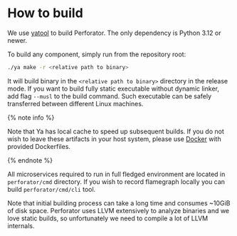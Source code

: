 # How to build

We use [yatool](https://github.com/yandex/yatool) to build Perforator. The only dependency is Python 3.12 or newer.

To build any component, simply run from the repository root:
```bash
./ya make -r <relative path to binary>
```
It will build binary in the `<relative path to binary>` directory in the release mode. If you want to build fully static executable without dynamic linker, add flag `--musl` to the build command. Such executable can be safely transferred between different Linux machines.

{% note info %}

Note that Ya has local cache to speed up subsequent builds. If you do not wish to leave these artifacts in your host system, please use [Docker](TODO) with provided Dockerfiles.

{% endnote %}

All microservices required to run in full fledged environment are located in `perforator/cmd` directory. If you wish to record flamegraph locally you can build `perforator/cmd/cli` tool.

Note that initial building process can take a long time and consumes ~10GiB of disk space. Perforator uses LLVM extensively to analyze binaries and we love static builds, so unfortunately we need to compile a lot of LLVM internals.
